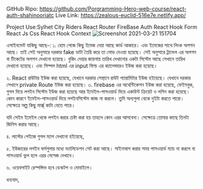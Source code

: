 GitHub Ripo: https://github.com/Porgramming-Hero-web-course/react-auth-shahinooriatc 
Live Link: https://zealous-euclid-516e7e.netlify.app/


Project Use:Sylhet City Riders
React Router
FireBase Auth
React Hook Form
React Js
Css
React Hook
Context
![Screenshot 2021-03-21 151704](https://user-images.githubusercontent.com/67514668/112097006-815d6100-8bc9-11eb-86b9-30c636387b7e.png)




এসাইনমেন্ট  যাকিছু আছে-:
১. হোম পেজে কিছু ইমেজ দেয়া আছে কার্ড আকারে। এবং ইমেজের সাথে লিংক অপশন আছে। তাই সেই অনুসারে দরকার fake ডাটা তৈরি করে তা লোড দেওয়া হয়েছে। 
সেই অনুসারে ট্রাভেল এর অপশন বা টিকেটের অপশন দেখানো হয়েছে।  বুকিং দেয়ার জায়গায় তারিখ দেখানোর একটা সিস্টেম আছে সেখানে তারিখ দেখানো হয়েছে। এবং সিম্পল html এর input ফিল্ড এর ক্যালেন্ডারও ইউজ করা হয়েছে।

২. React রাউটার ইউজ করা হয়েছে, যেখানে দরকার সেস্থানে রাউট প্যারামিটার ইউজ হইয়েছে। যেখানে দরকার সেখানে private Route ইউজ করা হয়েছে। 
৩. firebase এর অথেন্টিকেশন ইউজ করা হয়েছে,  ফেইসবুক, গুগল দিয়ে লগইন সিস্টেম ইউজ করা হয়েছে  আর ইমেইল-পাসওয়ার্ড দিয়ে একাউন্ট ক্রিয়েট ও লগিন করা হয়েছে। 
কোন কারণে ইমেইল-পাসওয়ার্ড দিয়ে লগইনসিস্টেম কাজ না করলে। তুমি অন্যগুলা থেকে দুইটা করতে পারো। সেক্ষেত্রে অল্প কিছু মার্ক্স্ কাটা যেতে পারে। 

 যদি সেইম ইমেইল থেকে লগইন করার চেষ্টা করা হয় তাহলে কোন এরর আসবেনা। সেক্ষেত্রে তোমার কাছে তিনটা জিনিস করার আছে। 
 
৪. লাস্টের পেইজে গুগল ম্যাপ দেখানো হইয়েছে,

৫. ইউজারের লগইন ফর্মগুলার মধ্যে ভ্যালিডেশন সেট করা আছে। সাইনআপ করার সময় পাসওয়ার্ড ম্যাচ না করলে বা পাসওয়ার্ড ভুল হলে  এরর মেসেজ দেখাবে। 

৬. ওয়েবসাইট  রেস্পন্সিভ হবে ডেস্কটপ ও মোবাইলে।
 
ধন্যবাদ,

